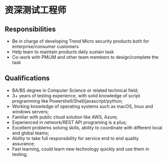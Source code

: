 # 资深测试工程师


## Responsibilities

- Be in charge of developing Trend Micro security products both for enterprise/consumer customers
- Help team to maintain products daily sustain task
- Co-work with PM/JM and other team members to design/complete the task


## Qualifications

- BA/BS degree in Computer Science or related technical field;
- 3+ years of testing experience, with solid knowledge of script programming like Powershell/Shell/javascript/python;
- Working knowledge of operating systems such as macOS, linux and windows servers;
- Familiar with public cloud solution like AWS, Azure;
- Experienced in network/REST API programing is a plus;
- Excellent problems solving skills, ability to coordinate with different local and global teams;
- Ability to take full responsibility for service end to end quality assurance;
- Fast learning, could learn new technology quickly and use them in testing;